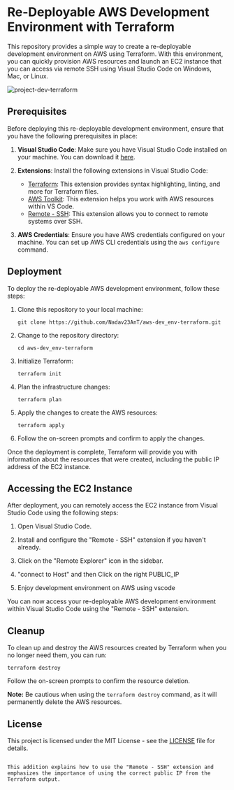 # Re-Deployable AWS Development Environment with Terraform
This repository provides a simple way to create a re-deployable development environment on AWS using Terraform. With this environment, you can quickly provision AWS resources and launch an EC2 instance that you can access via remote SSH using Visual Studio Code on Windows, Mac, or Linux.

![project-dev-terraform](https://github.com/Nadav23AnT/aws-dev_env-terraform/assets/71144691/d1d2374d-0f06-480e-adbe-44e0c15f470c)

## Prerequisites

Before deploying this re-deployable development environment, ensure that you have the following prerequisites in place:

1. **Visual Studio Code**: Make sure you have Visual Studio Code installed on your machine. You can download it [here](https://code.visualstudio.com/).

2. **Extensions**: Install the following extensions in Visual Studio Code:
   - [Terraform](https://marketplace.visualstudio.com/items?itemName=HashiCorp.terraform): This extension provides syntax highlighting, linting, and more for Terraform files.
   - [AWS Toolkit](https://marketplace.visualstudio.com/items?itemName=AmazonWebServices.aws-toolkit-vscode): This extension helps you work with AWS resources within VS Code.
   - [Remote - SSH](https://marketplace.visualstudio.com/items?itemName=ms-vscode-remote.remote-ssh): This extension allows you to connect to remote systems over SSH.

3. **AWS Credentials**: Ensure you have AWS credentials configured on your machine. You can set up AWS CLI credentials using the `aws configure` command.

## Deployment

To deploy the re-deployable AWS development environment, follow these steps:

1. Clone this repository to your local machine:

   ```shell
   git clone https://github.com/Nadav23AnT/aws-dev_env-terraform.git
   ```

2. Change to the repository directory:

   ```shell
   cd aws-dev_env-terraform
   ```

3. Initialize Terraform:

   ```shell
   terraform init
   ```

4. Plan the infrastructure changes:

   ```shell
   terraform plan
   ```

5. Apply the changes to create the AWS resources:

   ```shell
   terraform apply
   ```

6. Follow the on-screen prompts and confirm to apply the changes.

Once the deployment is complete, Terraform will provide you with information about the resources that were created, including the public IP address of the EC2 instance.

## Accessing the EC2 Instance

After deployment, you can remotely access the EC2 instance from Visual Studio Code using the following steps:

1. Open Visual Studio Code.

2. Install and configure the "Remote - SSH" extension if you haven't already.

3. Click on the "Remote Explorer" icon in the sidebar.

4. "connect to Host" and then Click on the right PUBLIC_IP

5. Enjoy development environment on AWS using vscode

You can now access your re-deployable AWS development environment within Visual Studio Code using the "Remote - SSH" extension.

## Cleanup

To clean up and destroy the AWS resources created by Terraform when you no longer need them, you can run:

```shell
terraform destroy
```

Follow the on-screen prompts to confirm the resource deletion.

**Note:** Be cautious when using the `terraform destroy` command, as it will permanently delete the AWS resources.

## License

This project is licensed under the MIT License - see the [LICENSE](LICENSE) file for details.
```

This addition explains how to use the "Remote - SSH" extension and emphasizes the importance of using the correct public IP from the Terraform output.
